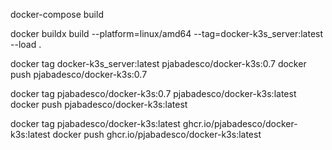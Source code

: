 docker-compose build

docker buildx build --platform=linux/amd64 --tag=docker-k3s_server:latest --load .

docker tag docker-k3s_server:latest pjabadesco/docker-k3s:0.7
docker push pjabadesco/docker-k3s:0.7

docker tag pjabadesco/docker-k3s:0.7 pjabadesco/docker-k3s:latest
docker push pjabadesco/docker-k3s:latest

docker tag pjabadesco/docker-k3s:latest ghcr.io/pjabadesco/docker-k3s:latest
docker push ghcr.io/pjabadesco/docker-k3s:latest
